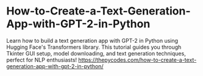 # How-to-Create-a-Text-Generation-App-with-GPT-2-in-Python
Learn how to build a text generation app with GPT-2 in Python using Hugging Face's Transformers library. This tutorial guides you through Tkinter GUI setup, model downloading, and text generation techniques, perfect for NLP enthusiasts!
https://thepycodes.com/how-to-create-a-text-generation-app-with-gpt-2-in-python/
